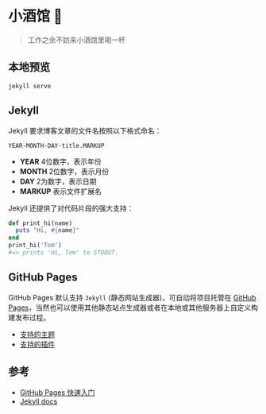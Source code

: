 # 小酒馆 🍷
> 工作之余不妨来小酒馆里喝一杯

## 本地预览

```
jekyll serve
```

## Jekyll

Jekyll 要求博客文章的文件名按照以下格式命名：

`YEAR-MONTH-DAY-title.MARKUP`

* **YEAR** 4位数字，表示年份
* **MONTH** 2位数字，表示月份
* **DAY** 2为数字，表示日期
* **MARKUP** 表示文件扩展名

Jekyll 还提供了对代码片段的强大支持：


```ruby
def print_hi(name)
  puts "Hi, #{name}"
end
print_hi('Tom')
#=> prints 'Hi, Tom' to STDOUT.
```

## GitHub Pages

GitHub Pages 默认支持 `Jekyll` (静态网站生成器)，可自动将项目托管在 [GitHub Pages](https://pages.github.com/)，当然也可以使用其他静态站点生成器或者在本地或其他服务器上自定义构建发布过程。

* [支持的主题](https://pages.github.com/themes/)
* [支持的插件](https://pages.github.com/versions/)

## 参考

* [GitHub Pages 快速入门](https://docs.github.com/zh/pages/quickstart)
* [Jekyll docs][jekyll-docs] 

[jekyll-docs]: https://jekyllrb.com/docs/home
[jekyll-gh]:   https://github.com/jekyll/jekyll
[jekyll-talk]: https://talk.jekyllrb.com/
